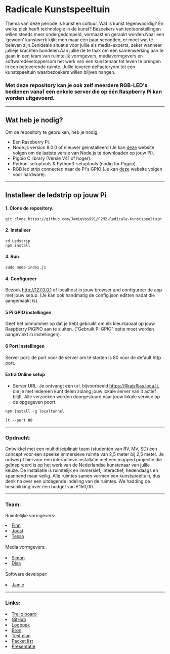 # Radicale Kunstspeeltuin

Thema van deze periode is kunst en cultuur. Wat is kunst tegenwoordig? En welke plek heeft technologie in de kunst? Bezoekers van tentoonstellingen willen steeds meer ondergedompeld, vermaakt en geraakt worden.Naar een ‘gewoon’ kunstwerk kijkt men maar een paar seconden, er moet wat te beleven zijn.Eenideale situatie voor jullie als media-experts, zeker wanneer jullieje krachten bundelen.Aan jullie de te taak om een samenwerking aan te gaan in een team van ruimtelijk vormgevers, mediavormgevers en softwaredeveloppersom het werk van een kunstenaar tot leven te brengen in een betoverende ruimte. Jullie toveren deFactoryom tot een kunstspeeltuin waarbezoekers willen blijven hangen.

### Met deze repository kan je ook zelf meerdere RGB-LED's bedienen vanaf een enkele server die op één Raspberry Pi kan worden uitgevoerd.

-----------------------------------------------------------------

## Wat heb je nodig?
Om de repository te gebruiken, heb je nodig:
* Een Raspberry Pi.
* Node.js version 8.0.0 of nieuwer geinstalleerd (Je kan [deze](https://github.com/nodesource/distributions/blob/master/README.md) website volgen om de laatste versie van Node.js te downloaden op jouw PI).
* Pigpio C library (Versie V41 of hoger).
* Python-setuptools & Python3-setuptools (nodig for Pigpio).
* RGB led strip connected naar de Pi's GPIO (Je kan [deze](http://dordnung.de/raspberrypi-ledstrip/) website volgen voor hardware).

-----------------------------------------------------------------

##  Installeer de ledstrip op jouw Pi

#### 1. Clone de repository.

```
git clone https://github.com/JamieVos991/F2M2-Radicale-Kunstspeeltuin
```
#### 2. Installeer 

```
cd Ledstrip
npm install
```
#### 3. Run
```
sudo node index.js
``` 
#### 4. Configureer
Bezoek http://127.0.0.1 of localhost in jouw browser and configureer de app met jouw setup. (Je kan ook handmatig de config.json editten nadat die aangemaakt is).

#### 5 Pi GPIO instellingen
Geef het pinnummer op dat je hebt gebruikt om elk kleurkanaal op jouw Raspberry PiGPIO aan te sluiten. ("Gebruik Pi GPIO" optie moet worden aangevinkt in instellingen).

#### 6 Port instellingen
Server port: de port voor de server om te starten is 80 voor de default http port.

#### Extra Online setup
- Server URL: Je ontvangt een url, bijvoorbeeld https://flkajsfljas.loca.lt, die je met iedereen kunt delen zolang jouw lokale server van lt actief blijft. Alle verzoeken worden doorgestuurd naar jouw lokale service op de opgegeven poort.

```
npm install -g localtunnel
```
```
lt --port 80
```
-----------------------------------------------------------------

### Opdracht: 

Ontwikkel met een multidisciplinair team (studenten van RV, MV, SD) een concept voor een speelse immersieve ruimte van 2,5 meter bij 2,5 meter. Je ontwerpt hiervoor een interactieve installatie met een mapped projectie die geïnspireerd is op het werk van de Nederlandse kunstenaar van jullie keuze. De installatie is ruimtelijk en immersief, interactief, hedendaags en spannend maar veilig. Alle ruimtes samen vormen een kunstspeeltuin, dus denk na over een uitdagende indeling van de ruimtes. We hadding de beschikking over een budget van €150,00.

----------------------------------------------------------------- 

### Team: 

Ruimtelijke vormgevers: <br>
<li><a href="https://www.linkedin.com/in/finnvansluis/?miniProfileUrn=urn%3Ali%3Afs_miniProfile%3AACoAADJNCqYBh1FKVtlLMVtKiCFEKqumi2HlFPg">Finn</a><br></li>
<li><a href="#">Joost</a><br></li>
<li><a href="#">Tessa</a><br></li><br>
Media vormgevers:<br><br>
<li><a href="https://www.linkedin.com/insimon-van-trirum-552a281a8miniProfileUrn=urn%3Ali%3Afs_miniProfile%3AACoAADCP0w4BBIwQoFFH52GWnzbigp_s4bk5viY">Simon</a><br></li>
<li><a href="https://www.linkedin.com/in/disa-wilms-9236a81a3/?miniProfileUrn=urn%3Ali%3Afs_miniProfile%3AACoAAC-fXSsBt2efB5z0Sy0XWiczBvYfpJgBJ8s">Disa</a><br></li><br>
Software developer:<br><br>
<li><a href="https://www.linkedin.com/in/jamie-vos-0a0b4a18a/">Jamie</a><br></li>

----------------------------------------------------------------------

### Links:

<li><a href="https://trello.com/b/qR8TTk2Y/radicale-kunstspeeltuin">Trello board</a></li>

<li><a href="https://github.com/JamieVos991/F2M6-Radicale-Kusntspeeltuin">GitHub</a></li>

<li><a href="#">Logboek</a></li>

<li><a href="#">Bron</a></li>

<li><a href="#">Test plan</a></li>

<li><a href="#">Packet list</a></li>

<li><a href="#">Presentatie</a></li>





